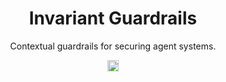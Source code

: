 <div align="center">
  <h1 align="center">Invariant Guardrails</h1>

  <p align="center">
    Contextual guardrails for securing agent systems.
  </p>
  <p align="center">
<a href="https://discord.gg/dZuZfhKnJ4"><img src="https://img.shields.io/discord/1265409784409231483?style=plastic&logo=discord&color=blueviolet&logoColor=white" height=18/></a>

  </p>
</div>
<br/>